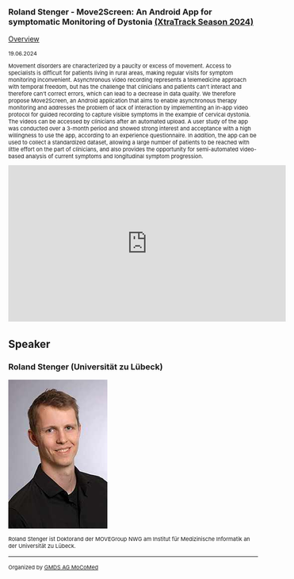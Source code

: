 ### Roland Stenger - Move2Screen: An Android App for symptomatic Monitoring of Dystonia [(XtraTrack Season 2024)](XtraTracksOverview)

[Overview](XtraTracksOverview)

<p style="font-size:11px">19.06.2024</p>

<p style="font-size:11px">Movement disorders are characterized by a paucity or excess of movement. Access to specialists is difficult for patients living in rural areas, making regular visits for symptom monitoring inconvenient. Asynchronous video recording represents a telemedicine approach with temporal freedom, but has the challenge that clinicians and patients can't interact and therefore can't correct errors, which can lead to a decrease in data quality. We therefore propose Move2Screen, an Android application that aims to enable asynchronous therapy monitoring and addresses the problem of lack of interaction by implementing an in-app video protocol for guided recording to capture visible symptoms in the example of cervical dystonia. The videos can be accessed by clinicians after an automated upload. A user study of the app was conducted over a 3-month period and showed strong interest and acceptance with a high willingness to use the app, according to an experience questionnaire. In addition, the app can be used to collect a standardized dataset, allowing a large number of patients to be reached with little effort on the part of clinicians, and also provides the opportunity for semi-automated video-based analysis of current symptoms and longitudinal symptom progression.</p>

<!-- Once the Video is recorded -->
<center><iframe width="560" height="315" src="https://www.youtube.com/embed/arZwQQeWOlM?si=4z6-gHO7kr8wdSAS" title="YouTube video player" frameborder="0" allow="accelerometer; autoplay; clipboard-write; encrypted-media; gyroscope; picture-in-picture; web-share" referrerpolicy="strict-origin-when-cross-origin" allowfullscreen></iframe></center>

<!-- [Register now](/2024/XtraTrackOverview) to secure your spot in the lectures and receive a calendar invitation including the access link.-->

<!-- [Join Us Life](/2024/XtraTrackOverview) to secure your spot in the lectures and receive a calendar invitation including the access link.-->

## Speaker

### Roland Stenger (Universität zu Lübeck)
<img src="/images/2024/csm_profilfoto_roland_stenger_458dae9d63.jpg?raw=true"/>

<p style="font-size:11px">Roland Stenger ist Doktorand der MOVEGroup NWG am Institut für Medizinische Informatik an der Universität zu Lübeck.</p>

<!-- second speaker-->
<!--<img src="/images/??/USER.jpg?raw=true"/>

<p style="font-size:11px">CV</p>-->

---
<p style="font-size:11px">Organized by <a href="http://mocomed.de">GMDS AG MoCoMed</a></p>
